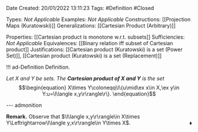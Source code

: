 <br />
<br />

Date Created: 20/01/2022 13:11:23
Tags: #Definition #Closed

Types: _Not Applicable_
Examples: _Not Applicable_ 
Constructions: [[Projection Maps (Kuratowski)]]
Generalizations: [[Cartesian Product (Arbitrary)]]

Properties: [[Cartesian product is monotone w.r.t. subsets]]
Sufficiencies: _Not Applicable_
Equivalences: [[Binary relation iff subset of Cartesian product]]
Justifications: [[Cartesian product (Kuratowski) is a set (Power Set)]], [[Cartesian product (Kuratowski) is a set (Replacement)]]

!!! ad-Definition Definition.

_Let $X$ and $Y$ be sets. The **Cartesian product of $X$ and $Y$** is the set_
$$\begin{equation}
    X\times Y\coloneqq\l\{u\mid\ex x\in X,\ex y\in Y:u=\l\langle x,y\r\rangle\r\}.
\end{equation}$$

--- admonition

**Remark.** Observe that $\l\langle x,y\r\rangle\in X\times Y\Leftrightarrow\l\langle y,x\r\rangle\in Y\times X$.<span style="float:right;">$\blacklozenge$</span>

